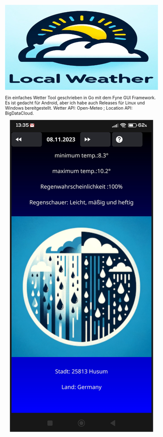 <p align="center"><img src="Logo.png" alt="Logo"></p>
Ein einfaches Wetter Tool geschrieben in Go mit dem Fyne GUI Framework.
Es ist gedacht für Android, aber ich habe auch Releases für Linux und Windows bereitgestellt.
Wetter API: Open-Meteo ; Location API: BigDataCloud.
<p align="center"><img src="Screenshot.jpg" alt="Screenshot"></p>

